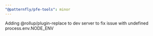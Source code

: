 ```yaml
---
"@patternfly/pfe-tools": minor
---
```


Adding @rollup/plugin-replace to dev server to fix issue with undefined process.env.NODE_ENV
